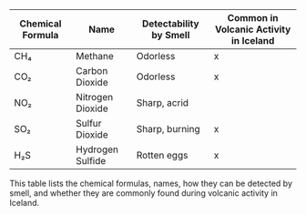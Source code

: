 

| Chemical Formula | Name             | Detectability by Smell | Common in Volcanic Activity in Iceland |
|------------------|------------------|------------------------|---------------------------------------|
| CH₄              | Methane          | Odorless               | x                                     |
| CO₂              | Carbon Dioxide   | Odorless               | x                                     |
| NO₂              | Nitrogen Dioxide | Sharp, acrid           |                                       |
| SO₂              | Sulfur Dioxide   | Sharp, burning         | x                                     |
| H₂S              | Hydrogen Sulfide | Rotten eggs            | x                                     |

This table lists the chemical formulas, names, how they can be detected by smell, and whether they are commonly found during volcanic activity in Iceland.